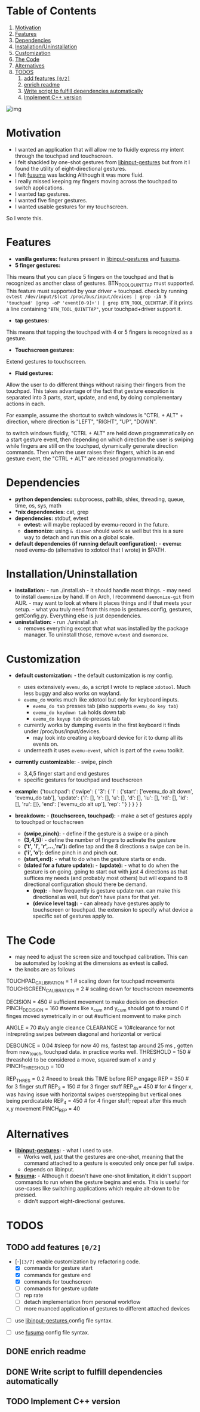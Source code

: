 
# Table of Contents

1.  [Motivation](#orgd19f4c1)
2.  [Features](#orge3dc242)
3.  [Dependencies](#org2ad86f8)
4.  [Installation/Uninstallation](#orgd57d887)
5.  [Customization](#org40c2a4c)
6.  [The Code](#org044358a)
7.  [Alternatives](#orgd9dd9d6)
8.  [TODOS](#org0482173)
    1.  [add features <code>[0/2]</code>](#org467ae51)
    2.  [enrich readme](#org2f2e458)
    3.  [Write script to fulfill dependencies automatically](#org4f36646)
    4.  [Implement C++ version](#orge82e6fc)

![img](gestures.gif "demonstrating fluid gestures, five finger gestures, tap gestures and touchscreen gestures")


<a id="orgd19f4c1"></a>

# Motivation

-   I wanted an application that will allow me to fluidly express my intent through the touchpad and touchscreen.
-   I felt shackled by one-shot gestures from [libinput-gestures](https://github.com/bulletmark/libinput-gestures) but from it I found the utility of eight-directional gestures.
-   I felt [fusuma](https://github.com/iberianpig/fusuma) was lacking Although it was more fluid.
-   I really missed keeping my fingers moving across the touchpad to switch applications.
-   I wanted tap gestures.
-   I wanted five finger gestures.
-   I wanted usable gestures for my touchscreen.

So I wrote this.


<a id="orge3dc242"></a>

# Features

-   **vanilla gestures:** features present in [libinput-gestures](https://github.com/bulletmark/libinput-gestures) and [fusuma](https://github.com/iberianpig/fusuma).
-   **5 finger gestures:** 

This means that you can place 5 fingers on the touchpad and that is recognized as another class of gestures. BTN<sub>TOOL</sub><sub>QUINTTAP</sub> must supported. This feature must supported by your driver + touchpad.
check by running `evtest /dev/input/$(cat /proc/bus/input/devices | grep -iA 5 'touchpad' |grep -oP 'event[0-9]+') | grep BTN_TOOL_QUINTTAP`. if it prints a line containing `"BTN_TOOL_QUINTTAP"`, your touchpad+driver support it.

-   **tap gestures:** 

This means that tapping the touchpad with 4 or 5 fingers is recognized as a gesture.

-   **Touchscreen gestures:** 

Extend gestures to touchscreen.

-   **Fluid gestures:** 

Allow the user to do different things without raising their fingers from the touchpad. This takes advantage of the fact that gesture execution is separated into 3 parts, start, update, and end, by doing complementary actions in each.

For example, assume the shortcut to switch windows is "CTRL + ALT" + direction, where direction is "LEFT", "RIGHT", "UP", "DOWN".

to switch windows fluidly, "CTRL + ALT" are held down programmatically on a start gesture event, then depending on which direction the user is swiping while fingers are still on the touchpad, dynamically generate direction commands. Then when the user raises their fingers, which is an end gesture event, the "CTRL + ALT" are released programmatically.


<a id="org2ad86f8"></a>

# Dependencies

-   **python dependencies:** subprocess, pathlib, shlex, threading, queue, time, os, sys, math
-   **\*nix dependencies:** cat, grep
-   **dependencies:** stdbuf, evtest
    -   **evtest:** will maybe replaced by evemu-record in the future.
    -   **daemonize:** using `& disown` should work as well but this is a sure way to detach and run this on a global scale.
-   **default dependencies (if running default configuration):** -   **evemu:** need evemu-do (alternative to xdotool that I wrote) in $PATH.


<a id="orgd57d887"></a>

# Installation/Uninstallation

-   **installation:** -   run ./install.sh
        -   it should handle most things.
        -   may need to install `daemonize` by hand. If on Arch, I recommend `daemonize-git` from AUR.
        -   may want to look at where it places things and if that meets your setup.
        -   what you truly need from this repo is gestures.config, gestures, getConfig.py. Everything else is just dependencies.
-   **uninstallation:** -   run ./uninstall.sh
    -   removes everything except that what was installed by the package manager. To uninstall those, remove `evtest` and `daemonize`.


<a id="org40c2a4c"></a>

# Customization

-   **default customization:** -   the default customization is my config.
    -   uses extensively `evemu_do`, a script I wrote to replace `xdotool`. Much less buggy and also works on wayland.
    -   `evemu_do` works much like xdotool but only for keyboard inputs.
        -   `evemu_do tab` presses tab (also supports `evemu_do key tab`)
        -   `evemu_do keydown tab` holds down tab
        -   `evemu_do keyup tab` de-presses tab
    -   currently works by dumping events in the first keyboard it finds under /proc/bus/input/devices.
        -   may look into creating a keyboard device for it to dump all its events on.
    -   underneath it uses `evemu-event`, which is part of the `evemu` toolkit.

-   **currently customizable:** -   swipe, pinch
    -   3,4,5 finger start and end gestures
    -   specific gestures for touchpad and touchscreen
-   **example:** {'touchpad': 
         {'swipe': {
             '3': {
                 'l' : {'start': ['evemu_do alt down', 'evemu_do tab'], 'update': {'l': [], 'r': [], 'u': [], 'd': [], 'lu': [], 'rd': [], 'ld': [], 'ru': []}, 'end': ['evemu_do alt up'], 'rep': ''}
             }
         }
         }
        }
-   **breakdown:** -   **(touchscreen, touchpad):** -   make a set of gestures apply to touchpad or touchscreen
    -   **(swipe,pinch):** -   define if the gesture is a swipe or a pinch
    -   **(3,4,5):** -   define the number of fingers to activate the gesture
    -   **('t', 'l', 'r',&#x2026;,'ru'):** define tap and the 8 directions a swipe can be in.
    -   **('i', 'o'):** define pinch in and pinch out.
    -   **(start,end):** -   what to do when the gesture starts or ends.
    -   **(slated for a future update):** -   **(update):** -   what to do when the gesture is on going. going to start out with just 4 directions as that suffices my needs (and probably most others) but will expand to 8 directional configuration should there be demand.
        -   **(rep):** -   how frequently is gesture update run. can make this directional as well, but don't have plans for that yet.
        -   **(device level tag):** -   can already have gestures apply to touchscreen or touchpad. the extension to specify what device a specific set of gestures apply to.


<a id="org044358a"></a>

# The Code

-   may need to adjust the screen size and touchpad calibration. This can be automated by looking at the dimensions as evtest is called.
-   the knobs are as follows

TOUCHPAD<sub>CALIBRATION</sub> = 1 # scaling down for touchpad movements
TOUCHSCREEN<sub>CALIBRATION</sub> = 2 # scaling down for touchscreen movements

DECISION = 450 # sufficient movement to make decision on direction
PINCH<sub>DECISION</sub> = 160 #seems like x<sub>cum</sub> and y<sub>cum</sub> should got to around 0 if finges moved symetrically in or out  #sufficient momvent to make pinch

ANGLE = 70 #x/y angle cleance
CLEARANCE = 10#clearance for not intrepreting swipes between diagonal and horizontal or vertical

DEBOUNCE = 0.04  #sleep for now 40 ms, fastest tap around 25 ms , gotten from new<sub>touch</sub>, touchpad data. in practice works well.
THRESHOLD = 150 # threashold to be considered a move, squared sum of x and y
PINCH<sub>THRESHOLD</sub> = 100

REP<sub>THRES</sub> = 0.2 #need to break this TIME before REP engage
REP = 350 # for 3 finger stuff
REP<sub>3</sub> = 150 # for 3 finger stuff
REP<sub>4x</sub>= 450 # for 4 finger x, was having issue with horizontal swipes overstepping but vertical ones being perdicatable
REP<sub>4</sub> = 450 # for 4 finger stuff; repeat after this much x,y movement
PINCH<sub>REP</sub> = 40


<a id="orgd9dd9d6"></a>

# Alternatives

-   **[libinput-gestures](https://github.com/bulletmark/libinput-gestures):** -   what I used to use.
    -   Works well, just that the gestures are one-shot, meaning that the command attached to a gesture is executed only once per full swipe.
    -   depends on libinput.
-   **[fusuma](https://github.com/iberianpig/fusuma):** -   Although it doesn't have one-shot limitation, it didn't support commands to run when the gesture begins and ends. This is useful for use-cases like switching applications which require alt-down to be pressed.
    -   didn't support eight-directional gestures.


<a id="org0482173"></a>

# TODOS



<a id="org467ae51"></a>

## TODO add features <code>[0/2]</code>

-   [-]<code>[3/7]</code> enable customization by refactoring code.
    -   [X] commands for gesture start
    -   [X] commands for gesture end
    -   [X] commands for touchscreen
    -   [ ] commands for gesture update
    -   [ ] rep rate
    -   [ ] detach implementation from personal workflow
    -   [ ] more nuanced application of gestures to different attached devices
-   [ ] use [libinput-gestures ](https://github.com/bulletmark/libinput-gestures)config file syntax.
-   [ ] use [fusuma](https://github.com/iberianpig/fusuma) config file syntax.


<a id="org2f2e458"></a>

## DONE enrich readme


<a id="org4f36646"></a>

## DONE Write script to fulfill dependencies automatically


<a id="orge82e6fc"></a>

## TODO Implement C++ version

